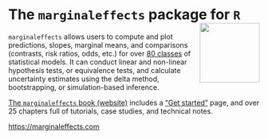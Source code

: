 
# The `marginaleffects` package for `R` <img src="https://user-images.githubusercontent.com/987057/134899484-e3392510-2e94-4c39-9830-53356fa5feed.png" align="right" alt="" width="120" />

`marginaleffects` allows users to compute and plot predictions, slopes, marginal means, and comparisons (contrasts, risk ratios, odds, etc.) for over [80 classes](https://marginaleffects.com/articles/supported_models.html) of statistical models. It can conduct linear and non-linear hypothesis tests, or equivalence tests, and calculate uncertainty estimates using the delta method, bootstrapping, or simulation-based inference.

[The `marginaleffects`
book (website)](https://marginaleffects.com/) includes
a [“Get
started”](https://marginaleffects.com/articles/marginaleffects.html)
page, and over 25 chapters full of  tutorials, case studies, and technical notes.

https://marginaleffects.com
